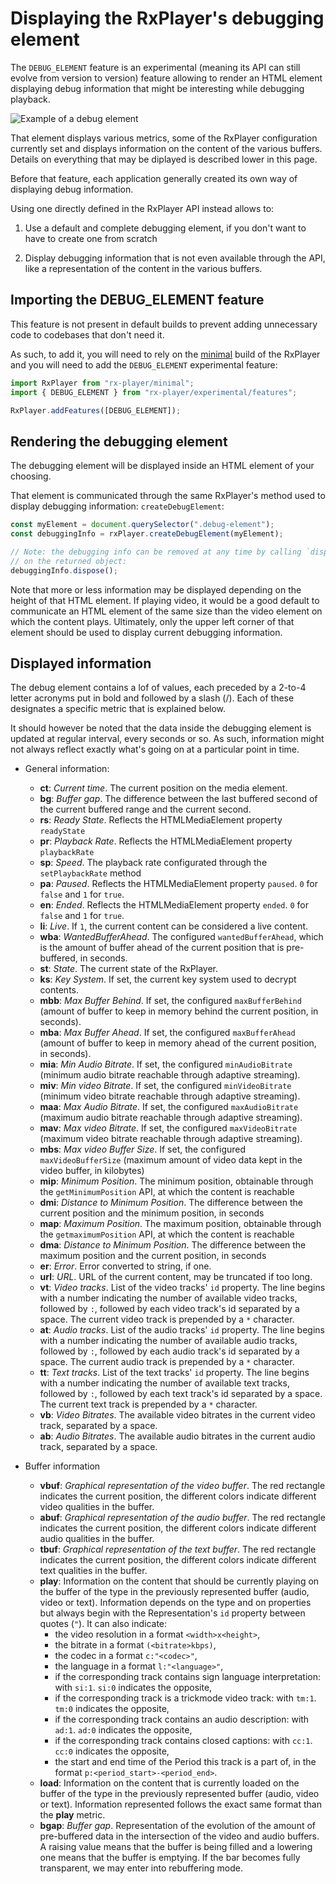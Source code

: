 # Displaying the RxPlayer's debugging element

The `DEBUG_ELEMENT` feature is an experimental (meaning its API can still evolve
from version to version) feature allowing to render an HTML element displaying
debug information that might be interesting while debugging playback.

![Example of a debug element](../../static/img/debug_elt.png)

That element displays various metrics, some of the RxPlayer configuration
currently set and displays information on the content of the various buffers.
Details on everything that may be diplayed is described lower in this page.

Before that feature, each application generally created its own way of
displaying debug information.

Using one directly defined in the RxPlayer API instead allows to:

  1. Use a default and complete debugging element, if you don't want to have to
     create one from scratch

  2. Display debugging information that is not even available through the API,
     like a representation of the content in the various buffers.


## Importing the DEBUG\_ELEMENT feature

This feature is not present in default builds to prevent adding unnecessary code
to codebases that don't need it.

As such, to add it, you will need to rely on the [minimal](../../Getting_Started/Minimal_Player.md)
build of the RxPlayer and you will need to add the
`DEBUG_ELEMENT` experimental feature:
```js
import RxPlayer from "rx-player/minimal";
import { DEBUG_ELEMENT } from "rx-player/experimental/features";

RxPlayer.addFeatures([DEBUG_ELEMENT]);
```


## Rendering the debugging element

The debugging element will be displayed inside an HTML element of your choosing.

That element is communicated through the same RxPlayer's method used to display
debugging information: `createDebugElement`:
```js
const myElement = document.querySelector(".debug-element");
const debuggingInfo = rxPlayer.createDebugElement(myElement);

// Note: the debugging info can be removed at any time by calling `dispose`
// on the returned object:
debuggingInfo.dispose();
```

Note that more or less information may be displayed depending on the height of
that HTML element. If playing video, it would be a good default to communicate
an HTML element of the same size than the video element on which the content
plays. Ultimately, only the upper left corner of that element should be used
to display current debugging information.


## Displayed information

The debug element contains a lof of values, each preceded by a 2-to-4 letter
acronyms put in bold and followed by a slash (/). Each of these designates a
specific metric that is explained below.

It should however be noted that the data inside the debugging element is updated
at regular interval, every seconds or so. As such, information might not always
reflect exactly what's going on at a particular point in time.

  - General information:
    - **ct**: _Current time_. The current position on the media element.
    - **bg**: _Buffer gap_. The difference between the last buffered second of the current buffered range and the current second.
    - **rs**: _Ready State_. Reflects the  HTMLMediaElement property `readyState`
    - **pr**: _Playback Rate_. Reflects the  HTMLMediaElement property `playbackRate`
    - **sp**: _Speed_. The playback rate configurated through the `setPlaybackRate` method
    - **pa**: _Paused_. Reflects the  HTMLMediaElement property `paused`. `0` for `false` and `1` for `true`.
    - **en**: _Ended_. Reflects the  HTMLMediaElement property `ended`. `0` for `false` and `1` for `true`.
    - **li**: _Live_. If `1`, the current content can be considered a live content.
    - **wba**: _WantedBufferAhead_. The configured `wantedBufferAhead`, which is the amount of buffer ahead of the current position that is pre-buffered, in seconds.
    - **st**: _State_. The current state of the RxPlayer.
    - **ks**: _Key System_. If set, the current key system used to decrypt contents.
    - **mbb**: _Max Buffer Behind_. If set, the configured `maxBufferBehind` (amount of buffer to keep in memory behind the current position, in seconds).
    - **mba**: _Max Buffer Ahead_. If set, the configured `maxBufferAhead` (amount of buffer to keep in memory ahead of the current position, in seconds).
    - **mia**: _Min Audio Bitrate_. If set, the configured `minAudioBitrate` (minimum audio bitrate reachable through adaptive streaming).
    - **miv**: _Min video Bitrate_. If set, the configured `minVideoBitrate` (minimum video bitrate reachable through adaptive streaming).
    - **maa**: _Max Audio Bitrate_. If set, the configured `maxAudioBitrate` (maximum audio bitrate reachable through adaptive streaming).
    - **mav**: _Max video Bitrate_. If set, the configured `maxVideoBitrate` (maximum video bitrate reachable through adaptive streaming).
    - **mbs**: _Max video Buffer Size_. If set, the configured `maxVideoBufferSize` (maximum amount of video data kept in the video buffer, in kilobytes)
    - **mip**: _Minimum Position_. The minimum position, obtainable through the `getMinimumPosition` API, at which the content is reachable
    - **dmi**: _Distance to Minimum Position_. The difference between the current position and the minimum position, in seconds
    - **map**: _Maximum Position_. The maximum position, obtainable through the `getmaximumPosition` API, at which the content is reachable
    - **dma**: _Distance to Minimum Position_. The difference between the maximum position and the current position, in seconds
    - **er**: _Error_. Error converted to string, if one.
    - **url**: _URL_. URL of the current content, may be truncated if too long.
    - **vt**: _Video tracks_. List of the video tracks' `id` property. The line begins with a number indicating the number of available video tracks, followed by `:`, followed by each video track's id separated by a space. The current video track is prepended by a `*` character.
    - **at**: _Audio tracks_. List of the audio tracks' `id` property. The line begins with a number indicating the number of available audio tracks, followed by `:`, followed by each audio track's id separated by a space. The current audio track is prepended by a `*` character.
    - **tt**: _Text tracks_. List of the text tracks' `id` property. The line begins with a number indicating the number of available text tracks, followed by `:`, followed by each text track's id separated by a space. The current text track is prepended by a `*` character.
    - **vb**: _Video Bitrates_. The available video bitrates in the current video track, separated by a space.
    - **ab**: _Audio Bitrates_. The available audio bitrates in the current audio track, separated by a space.

  - Buffer information
    - **vbuf**: _Graphical representation of the video buffer_. The red rectangle indicates the current position, the different colors indicate different video qualities in the buffer.
    - **abuf**: _Graphical representation of the audio buffer_. The red rectangle indicates the current position, the different colors indicate different audio qualities in the buffer.
    - **tbuf**: _Graphical representation of the text buffer_. The red rectangle indicates the current position, the different colors indicate different text qualities in the buffer.
    - **play**: Information on the content that should be currently playing on the buffer of the type in the previously represented buffer (audio, video or text). Information depends on the type and on properties but always begin with the Representation's `id` property between quotes (`"`).
      It can also indicate:
        - the video resolution in a format `<width>x<height>`,
        - the bitrate in a format `(<bitrate>kbps)`,
        - the codec in a format `c:"<codec>"`,
        - the language in a format `l:"<language>"`,
        - if the corresponding track contains sign language interpretation: with `si:1`. `si:0` indicates the opposite,
        - if the corresponding track is a trickmode video track: with `tm:1`. `tm:0` indicates the opposite,
        - if the corresponding track contains an audio description: with `ad:1`. `ad:0` indicates the opposite,
        - if the corresponding track contains closed captions: with `cc:1`. `cc:0` indicates the opposite,
        - the start and end time of the Period this track is a part of, in the format `p:<period_start>-<period_end>`.
    - **load**: Information on the content that is currently loaded on the buffer of the type in the previously represented buffer (audio, video or text). Information represented follows the exact same format than the **play** metric.
    - **bgap**: _Buffer gap_. Representation of the evolution of the amount of pre-buffered data in the intersection of the video and audio buffers. A raising value means that the buffer is being filled and a lowering one means that the buffer is emptying. If the bar becomes fully transparent, we may enter into rebuffering mode.
